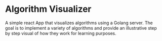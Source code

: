 # Algorithm Visualizer 
A simple react App that visualizes algorithms using a Golang server. The goal is to implement a variety of algorithms and provide an illustrative step by step visual of how they work for learning purposes.  